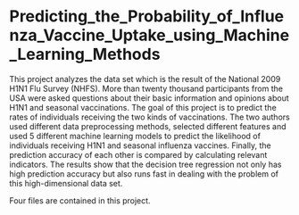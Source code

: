 # Predicting_the_Probability_of_Influenza_Vaccine_Uptake_using_Machine_Learning_Methods

This project analyzes the data set which is the result 
of the National 2009 H1N1 Flu Survey (NHFS). More than twenty 
thousand participants from the USA were asked questions about 
their basic information and opinions about H1N1 and seasonal 
vaccinations. The goal of this project is to predict the rates of 
individuals receiving the two kinds of vaccinations. The two authors used different data preprocessing methods, 
selected different features and used 5 different machine learning 
models to predict the likelihood of individuals receiving H1N1 and 
seasonal influenza vaccines. Finally, the prediction accuracy of 
each other is compared by calculating relevant indicators. The 
results show that the decision tree regression not only has high 
prediction accuracy but also runs fast in dealing with the problem 
of this high-dimensional data set.

Four files are contained in this project. 
